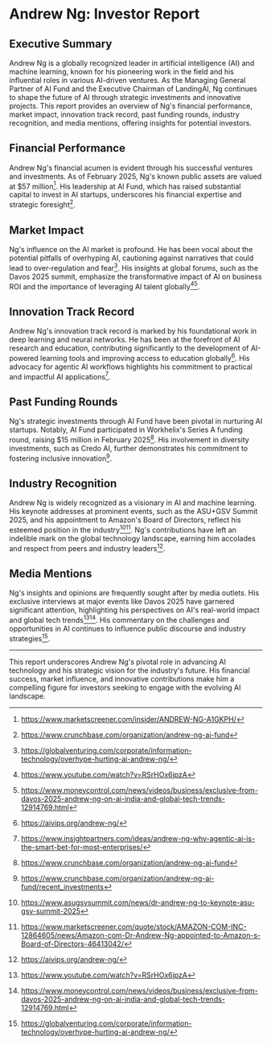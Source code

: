 # Andrew Ng: Investor Report

## Executive Summary

Andrew Ng is a globally recognized leader in artificial intelligence (AI) and machine learning, known for his pioneering work in the field and his influential roles in various AI-driven ventures. As the Managing General Partner of AI Fund and the Executive Chairman of LandingAI, Ng continues to shape the future of AI through strategic investments and innovative projects. This report provides an overview of Ng's financial performance, market impact, innovation track record, past funding rounds, industry recognition, and media mentions, offering insights for potential investors.

## Financial Performance

Andrew Ng's financial acumen is evident through his successful ventures and investments. As of February 2025, Ng's known public assets are valued at $57 million[^2^]. His leadership at AI Fund, which has raised substantial capital to invest in AI startups, underscores his financial expertise and strategic foresight[^1^].

## Market Impact

Ng's influence on the AI market is profound. He has been vocal about the potential pitfalls of overhyping AI, cautioning against narratives that could lead to over-regulation and fear[^5^]. His insights at global forums, such as the Davos 2025 summit, emphasize the transformative impact of AI on business ROI and the importance of leveraging AI talent globally[^11^][^12^].

## Innovation Track Record

Andrew Ng's innovation track record is marked by his foundational work in deep learning and neural networks. He has been at the forefront of AI research and education, contributing significantly to the development of AI-powered learning tools and improving access to education globally[^33^]. His advocacy for agentic AI workflows highlights his commitment to practical and impactful AI applications[^20^].

## Past Funding Rounds

Ng's strategic investments through AI Fund have been pivotal in nurturing AI startups. Notably, AI Fund participated in Workhelix's Series A funding round, raising $15 million in February 2025[^1^]. His involvement in diversity investments, such as Credo AI, further demonstrates his commitment to fostering inclusive innovation[^4^].

## Industry Recognition

Andrew Ng is widely recognized as a visionary in AI and machine learning. His keynote addresses at prominent events, such as the ASU+GSV Summit 2025, and his appointment to Amazon's Board of Directors, reflect his esteemed position in the industry[^32^][^36^]. Ng's contributions have left an indelible mark on the global technology landscape, earning him accolades and respect from peers and industry leaders[^33^].

## Media Mentions

Ng's insights and opinions are frequently sought after by media outlets. His exclusive interviews at major events like Davos 2025 have garnered significant attention, highlighting his perspectives on AI's real-world impact and global tech trends[^11^][^12^]. His commentary on the challenges and opportunities in AI continues to influence public discourse and industry strategies[^5^].

---

This report underscores Andrew Ng's pivotal role in advancing AI technology and his strategic vision for the industry's future. His financial success, market influence, and innovative contributions make him a compelling figure for investors seeking to engage with the evolving AI landscape.

[^1^]: https://www.crunchbase.com/organization/andrew-ng-ai-fund
[^2^]: https://www.marketscreener.com/insider/ANDREW-NG-A1GKPH/
[^4^]: https://www.crunchbase.com/organization/andrew-ng-ai-fund/recent_investments
[^5^]: https://globalventuring.com/corporate/information-technology/overhype-hurting-ai-andrew-ng/
[^11^]: https://www.youtube.com/watch?v=RSrHOx6jpzA
[^12^]: https://www.moneycontrol.com/news/videos/business/exclusive-from-davos-2025-andrew-ng-on-ai-india-and-global-tech-trends-12914769.html
[^20^]: https://www.insightpartners.com/ideas/andrew-ng-why-agentic-ai-is-the-smart-bet-for-most-enterprises/
[^32^]: https://www.asugsvsummit.com/news/dr-andrew-ng-to-keynote-asu-gsv-summit-2025
[^33^]: https://aivips.org/andrew-ng/
[^36^]: https://www.marketscreener.com/quote/stock/AMAZON-COM-INC-12864605/news/Amazon-com-Dr-Andrew-Ng-appointed-to-Amazon-s-Board-of-Directors-46413042/